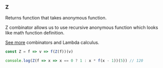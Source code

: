### Z

Returns function that takes anonymous function. 

Z combinator allows us to use recursive anonymous function which looks like math function definition.

[See more](https://en.wikipedia.org/wiki/Fixed-point_combinator) combinators and Lambda calculus. 

```js
const Z = f => v => f(Z(f))(v)
```

```js
console.log(Z(f => x => x == 0 ? 1 : x * f(x - 1))(5)) // 120
```
